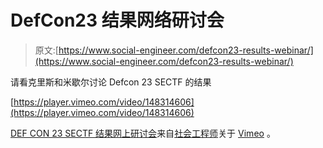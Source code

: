 # DefCon23 结果网络研讨会

> 原文:[https://www.social-engineer.com/defcon23-results-webinar/](https://www.social-engineer.com/defcon23-results-webinar/)

请看克里斯和米歇尔讨论 Defcon 23 SECTF 的结果

[https://player.vimeo.com/video/148314606](https://player.vimeo.com/video/148314606)

[DEF CON 23 SECTF 结果网上研讨会](https://vimeo.com/148314606)来自[社会工程师](https://vimeo.com/user17562367)关于 [Vimeo](https://vimeo.com) 。